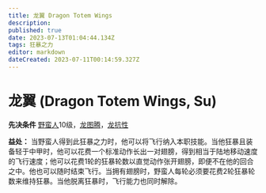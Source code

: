 ```yaml
---
title: 龙翼 Dragon Totem Wings
description: 
published: true
date: 2023-07-13T01:04:44.134Z
tags: 狂暴之力
editor: markdown
dateCreated: 2023-07-11T00:14:59.327Z
---
```


# 龙翼 (Dragon Totem Wings, Su)

**先决条件** [野蛮人](/野蛮人)10级，[龙图腾](/狂暴之力/龙图腾)，[龙抗性](/狂暴之力/龙抗性)

**益处：** 当野蛮人得到此狂暴之力时，他可以将飞行纳入本职技能。当他狂暴且装备轻于中甲时，他可以花费一个标准动作长出一对翅膀，得到相当于陆地移动速度的飞行速度；他可以花费1轮的狂暴轮数以直觉动作张开翅膀，即便不在他的回合之中。他也可以随时结束飞行。当拥有翅膀时，野蛮人每轮必须要花费2轮狂暴轮数来维持狂暴。当他脱离狂暴时，飞行能力也同时解除。
